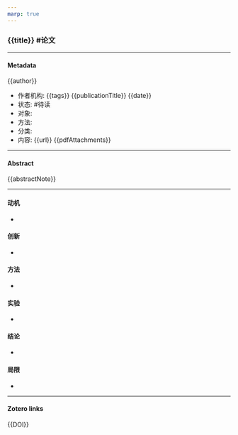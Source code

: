 ```yaml
---
marp: true
---
```


### {{title}}  #论文

***
#### Metadata
{{author}}
- 作者机构: 
{{tags}}
{{publicationTitle}}
{{date}}
- 状态: #待读 
- 对象: 
- 方法: 
- 分类: 
- 内容: 
{{url}}
{{pdfAttachments}}

***

#### Abstract

{{abstractNote}}

***

#### 动机
* 
#### 创新
* 
#### 方法
* 
#### 实验
* 
#### 结论
* 
#### 局限
*

***
#### Zotero links
{{DOI}}
